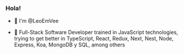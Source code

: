 ### Hola!

- 👋 I'm @LeoEmVee

- 🌱 Full-Stack Software Developer trained in JavaScript technologies, trying to get better in TypeScript, React, Redux, Next, Nest, Node, Express, Koa, MongoDB y SQL, among others
